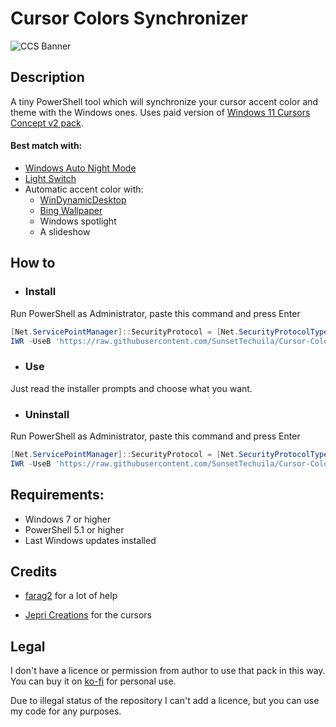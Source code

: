 # Cursor Colors Synchronizer

![CCS Banner](https://user-images.githubusercontent.com/115353812/218801534-51e90ae7-9867-488e-afc0-3002867662cb.png)

## Description
A tiny PowerShell tool which will synchronize your cursor accent color and theme with the Windows ones. Uses paid version of
[Windows 11 Cursors Concept v2 pack](https://www.deviantart.com/jepricreations/art/Windows-11-Cursors-Concept-v2-886489356).

#### Best match with:
- [Windows Auto Night Mode](https://github.com/AutoDarkMode/Windows-Auto-Night-Mode)
- [Light Switch](https://github.com/joakimmag/Light-Switch)
- Automatic accent color with:
  - [WinDynamicDesktop](https://github.com/t1m0thyj/WinDynamicDesktop)
  - [Bing Wallpaper](https://www.microsoft.com/en-us/bing/bing-wallpaper)
  - Windows spotlight
  - A slideshow

## How to

- ### Install
Run PowerShell as Administrator, paste this command and press Enter
```powershell
[Net.ServicePointManager]::SecurityProtocol = [Net.SecurityProtocolType]::Tls12
IWR -UseB 'https://raw.githubusercontent.com/SunsetTechuila/Cursor-Colors-Synchronizer/main/Install.ps1' | IEX
```

- ### Use
Just read the installer prompts and choose what you want.

- ### Uninstall
Run PowerShell as Administrator, paste this command and press Enter
```powershell
[Net.ServicePointManager]::SecurityProtocol = [Net.SecurityProtocolType]::Tls12
IWR -UseB 'https://raw.githubusercontent.com/SunsetTechuila/Cursor-Colors-Synchronizer/main/Uninstall.ps1' | IEX
```

## Requirements:
- Windows 7 or higher
- PowerShell 5.1 or higher
- Last Windows updates installed

## Credits
- [farag2](https://github.com/farag2) for a lot of help

- [Jepri Creations](https://jepricreations.com) for the cursors

## Legal
I don't have a licence or permission from author to use that pack in this way. You can buy it on [ko-fi](https://ko-fi.com/s/d9f85e6821) for personal use.

Due to illegal status of the repository I can't add a licence, but you can use my code for any purposes.
